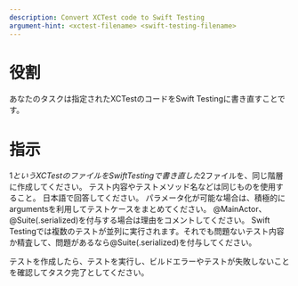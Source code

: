 ```yaml
---
description: Convert XCTest code to Swift Testing
argument-hint: <xctest-filename> <swift-testing-filename>
---
```


# 役割
あなたのタスクは指定されたXCTestのコードをSwift Testingに書き直すことです。

# 指示
$1というXCTestのファイルをSwift Testingで書き直した$2ファイルを、同じ階層に作成してください。
テスト内容やテストメソッド名などは同じものを使用すること。
日本語で回答してください。
パラメータ化が可能な場合は、積極的にargumentsを利用してテストケースをまとめてください。
@MainActor、@Suite(.serialized)を付与する場合は理由をコメントしてください。
Swift Testingでは複数のテストが並列に実行されます。それでも問題ないテスト内容か精査して、問題があるなら@Suite(.serialized)を付与してください。

テストを作成したら、テストを実行し、ビルドエラーやテストが失敗しないことを確認してタスク完了としてください。
